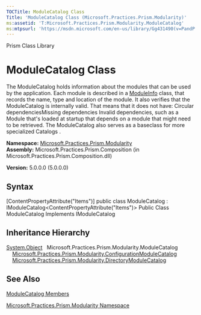```yaml
---
TOCTitle: ModuleCatalog Class
Title: 'ModuleCatalog Class (Microsoft.Practices.Prism.Modularity)'
ms:assetid: 'T:Microsoft.Practices.Prism.Modularity.ModuleCatalog'
ms:mtpsurl: 'https://msdn.microsoft.com/en-us/library/Gg431490(v=PandP.50)'
---
```


Prism Class Library

ModuleCatalog Class
===================

The ModuleCatalog holds information about the modules that can be used by the application. Each module is described in a [ModuleInfo](https://msdn.microsoft.com/library/microsoft.practices.prism.modularity.moduleinfo) class, that records the name, type and location of the module. It also verifies that the ModuleCatalog is internally valid. That means that it does not have: Circular dependenciesMissing dependencies Invalid dependencies, such as a Module that's loaded at startup that depends on a module that might need to be retrieved. The ModuleCatalog also serves as a baseclass for more specialized Catalogs .

**Namespace:** [Microsoft.Practices.Prism.Modularity](https://msdn.microsoft.com/library/microsoft.practices.prism.modularity)
**Assembly:** Microsoft.Practices.Prism.Composition (in Microsoft.Practices.Prism.Composition.dll)

**Version:** 5.0.0.0 (5.0.0.0)

## Syntax


[ContentPropertyAttribute("Items")\] public class ModuleCatalog : IModuleCatalog&lt;ContentPropertyAttribute("Items")&gt; Public Class ModuleCatalog Implements IModuleCatalog

Inheritance Hierarchy
---------------------

<span id="familyToggle"></span>[System.Object](http://msdn.microsoft.com/en-us/library/e5kfa45b)
  Microsoft.Practices.Prism.Modularity.ModuleCatalog
    [Microsoft.Practices.Prism.Modularity.ConfigurationModuleCatalog](https://msdn.microsoft.com/library/microsoft.practices.prism.modularity.configurationmodulecatalog)
    [Microsoft.Practices.Prism.Modularity.DirectoryModuleCatalog](https://msdn.microsoft.com/library/microsoft.practices.prism.modularity.directorymodulecatalog)

See Also
--------


[ModuleCatalog Members](https://msdn.microsoft.com/allmembers.t:microsoft.practices.prism.modularity.modulecatalog)

[Microsoft.Practices.Prism.Modularity Namespace](https://msdn.microsoft.com/library/microsoft.practices.prism.modularity)
